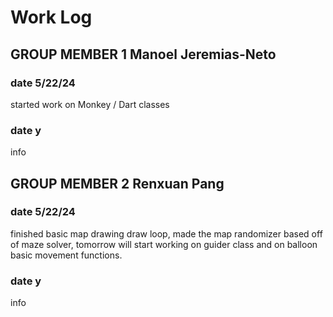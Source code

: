 # Work Log

## GROUP MEMBER 1 Manoel Jeremias-Neto

### date 5/22/24

started work on Monkey / Dart classes

### date y

info


## GROUP MEMBER 2 Renxuan Pang

### date 5/22/24

finished basic map drawing draw loop, made the map randomizer based off of maze solver, tomorrow will start working on guider class and on balloon basic movement functions.

### date y

info
